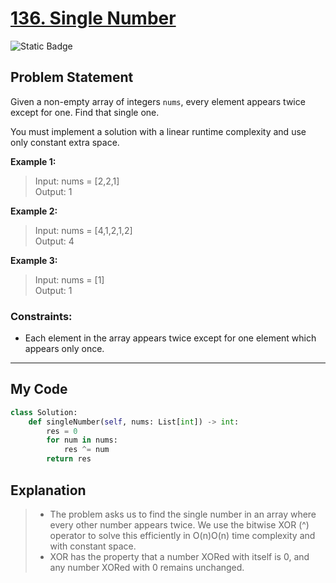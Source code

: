 # [136. Single Number](https://leetcode.com/problems/single-number)

![Static Badge](https://img.shields.io/badge/Difficulty-Easy-brightgreen)

## Problem Statement

Given a non-empty array of integers `nums`, every element appears twice except for one. Find that single one.

You must implement a solution with a linear runtime complexity and use only constant extra space.

**Example 1:**
> Input: nums = [2,2,1]  
> Output: 1

**Example 2:**
> Input: nums = [4,1,2,1,2]  
> Output: 4

**Example 3:**
> Input: nums = [1]  
> Output: 1

### Constraints:

- Each element in the array appears twice except for one element which appears only once.

---

## My Code

```python
class Solution:
    def singleNumber(self, nums: List[int]) -> int:
        res = 0
        for num in nums:
            res ^= num
        return res
```

## Explanation

> - The problem asks us to find the single number in an array where every other number appears twice. We use the bitwise XOR (^) operator to solve this efficiently in O(n)O(n) time complexity and with constant space.
> - XOR has the property that a number XORed with itself is 0, and any number XORed with 0 remains unchanged.